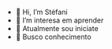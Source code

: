 - 👋 Hi, I’m  Stéfani
- 👀 I’m interesa em  aprender 
- 🌱 Atualmente  sou iniciate
- 💞️ Busco conhecimento

<!---
stpurpu/stpurpu is a ✨ special ✨ repository because its `README.md` (this file) appears on your GitHub profile.
You can click the Preview link to take a look at your changes.
--->
